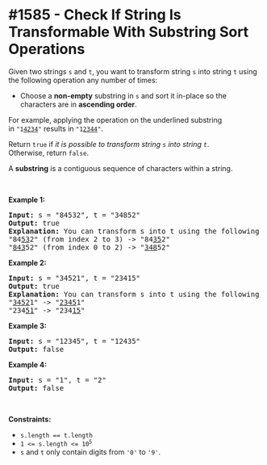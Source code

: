 # \#1585 - Check If String Is Transformable With Substring Sort Operations
<p>Given two strings&nbsp;<code>s</code> and <code>t</code>, you want to transform string&nbsp;<code>s</code> into string&nbsp;<code>t</code> using the following&nbsp;operation any number of times:</p>

<ul>
	<li>Choose a <strong>non-empty</strong> substring in&nbsp;<code>s</code>&nbsp;and sort it in-place&nbsp;so the characters are in&nbsp;<strong>ascending order</strong>.</li>
</ul>

<p>For example, applying the operation on the underlined substring in&nbsp;<code>&quot;1<u>4234</u>&quot;</code>&nbsp;results in <code>&quot;1<u>2344</u>&quot;</code>.</p>

<p>Return <code>true</code> if <em>it is possible to transform string <code>s</code>&nbsp;into string <code>t</code></em>. Otherwise,&nbsp;return <code>false</code>.</p>

<p>A <strong>substring</strong>&nbsp;is a contiguous sequence of characters within a string.</p>

<p>&nbsp;</p>
<p><strong>Example 1:</strong></p>

<pre>
<strong>Input:</strong> s = &quot;84532&quot;, t = &quot;34852&quot;
<strong>Output:</strong> true
<strong>Explanation:</strong> You can transform s into t using the following sort operations:
&quot;84<u>53</u>2&quot; (from index 2 to 3) -&gt; &quot;84<u>35</u>2&quot;
&quot;<u>843</u>52&quot; (from index 0 to 2) -&gt; &quot;<u>348</u>52&quot;
</pre>

<p><strong>Example 2:</strong></p>

<pre>
<strong>Input:</strong> s = &quot;34521&quot;, t = &quot;23415&quot;
<strong>Output:</strong> true
<strong>Explanation:</strong> You can transform s into t using the following sort operations:
&quot;<u>3452</u>1&quot; -&gt; &quot;<u>2345</u>1&quot;
&quot;234<u>51</u>&quot; -&gt; &quot;234<u>15</u>&quot;
</pre>

<p><strong>Example 3:</strong></p>

<pre>
<strong>Input:</strong> s = &quot;12345&quot;, t = &quot;12435&quot;
<strong>Output:</strong> false
</pre>

<p><strong>Example 4:</strong></p>

<pre>
<strong>Input:</strong> s = &quot;1&quot;, t = &quot;2&quot;
<strong>Output:</strong> false
</pre>

<p>&nbsp;</p>
<p><strong>Constraints:</strong></p>

<ul>
	<li><code>s.length == t.length</code></li>
	<li><code>1 &lt;= s.length &lt;= 10<sup>5</sup></code></li>
	<li><code>s</code> and <code>t</code>&nbsp;only contain digits from <code>&#39;0&#39;</code> to <code>&#39;9&#39;</code>.</li>
</ul>
